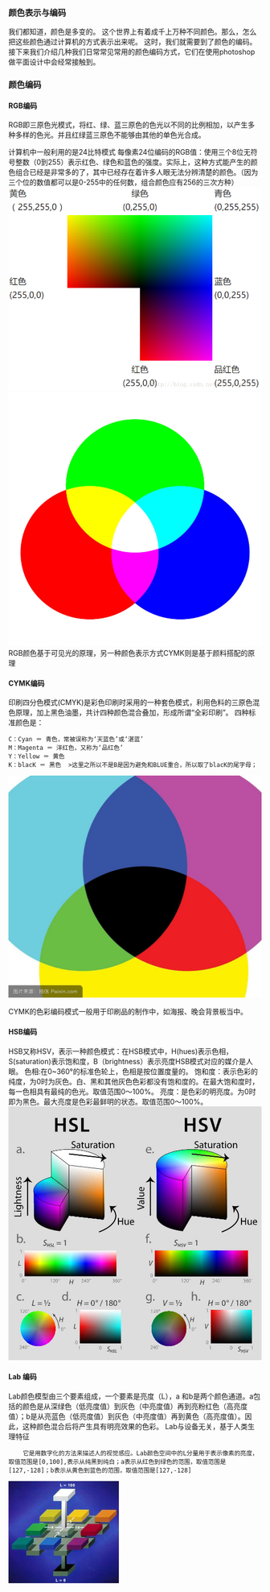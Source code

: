 ### 颜色表示与编码 
我们都知道，颜色是多变的。
这个世界上有着成千上万种不同颜色。那么，怎么把这些颜色通过计算机的方式表示出来呢。
这时，我们就需要到了颜色的编码。
接下来我们介绍几种我们日常常见常用的颜色编码方式，它们在使用photoshop做平面设计中会经常接触到。
### 颜色编码
#### RGB编码
RGB即三原色光模式，将红、绿、蓝三原色的色光以不同的比例相加，以产生多种多样的色光。并且红绿蓝三原色不能够由其他的单色光合成。

计算机中一般利用的是24比特模式
每像素24位编码的RGB值：使用三个8位无符号整数（0到255）表示红色、绿色和蓝色的强度。实际上，这种方式能产生的颜色组合已经是非常多的了，其中已经存在着许多人眼无法分辨清楚的颜色。（因为三个位的数值都可以是0-255中的任何数，组合颜色应有256的三次方种）
![](images/hw04%E7%9A%84%E5%9B%BE%E7%89%87/20171113204903322.png)
![](images/hw04%E7%9A%84%E5%9B%BE%E7%89%87/RGB-Farben.jpg)
RGB颜色基于可见光的原理，另一种颜色表示方式CYMK则是基于颜料搭配的原理
#### CYMK编码
印刷四分色模式(CMYK)是彩色印刷时采用的一种套色模式，利用色料的三原色混色原理，加上黑色油墨，共计四种颜色混合叠加，形成所谓“全彩印刷”。
四种标准颜色是：

    C：Cyan ＝ 青色，常被误称为‘天蓝色’或‘湛蓝’
    M：Magenta ＝ 洋红色，又称为‘品红色’
    Y：Yellow ＝ 黄色
    K：blacK ＝ 黑色  >这里之所以不是B是因为避免和BLUE重合，所以取了blacK的尾字母；
 ![](images/hw04%E7%9A%84%E5%9B%BE%E7%89%87/timg1.jpg)

  CYMK的色彩编码模式一般用于印刷品的制作中，如海报、晚会背景板当中。
#### HSB编码
HSB又称HSV，表示一种颜色模式：在HSB模式中，H(hues)表示色相，S(saturation)表示饱和度，B（brightness）表示亮度HSB模式对应的媒介是人眼。
色相:在0~360°的标准色轮上，色相是按位置度量的。
饱和度：表示色彩的纯度，为0时为灰色。白、黑和其他灰色色彩都没有饱和度的。在最大饱和度时，每一色相具有最纯的色光。取值范围0～100%。
亮度：是色彩的明亮度。为0时即为黑色。最大亮度是色彩最鲜明的状态。取值范围0～100%。
![](images/hw04%E7%9A%84%E5%9B%BE%E7%89%87/timg.jpg)
#### Lab 编码
Lab颜色模型由三个要素组成，一个要素是亮度（L），a 和b是两个颜色通道。a包括的颜色是从深绿色（低亮度值）到灰色（中亮度值）再到亮粉红色（高亮度值）；b是从亮蓝色（低亮度值）到灰色（中亮度值）再到黄色（高亮度值）。因此，这种颜色混合后将产生具有明亮效果的色彩。
Lab与设备无关，基于人类生理特征
        
        它是用数字化的方法来描述人的视觉感应。Lab颜色空间中的L分量用于表示像素的亮度，取值范围是[0,100],表示从纯黑到纯白；a表示从红色到绿色的范围，取值范围是[127,-128]；b表示从黄色到蓝色的范围，取值范围是[127,-128]
![](images/hw04%E7%9A%84%E5%9B%BE%E7%89%87/f7246b600c3387444d68b956500fd9f9d72aa06f.jpg)
